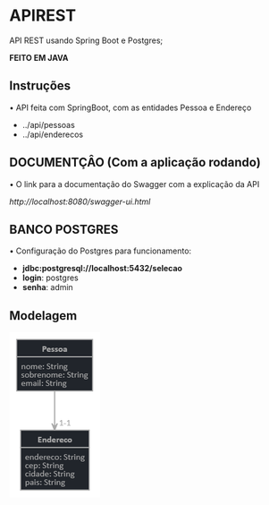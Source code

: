 # APIREST
API REST usando Spring Boot e Postgres;

**FEITO EM JAVA**
## Instruções
• API feita com SpringBoot, com as entidades Pessoa e Endereço
 - ../api/pessoas
 - ../api/enderecos
## DOCUMENTÇÂO (Com a aplicação rodando)
• O link para a documentação do Swagger com a explicação da API

*http://localhost:8080/swagger-ui.html*

## BANCO POSTGRES
• Configuração do Postgres para funcionamento:
  - **jdbc:postgresql://localhost:5432/selecao**
  - **login**: postgres
  - **senha**: admin
## Modelagem
<img src=modelagem.png>
 
